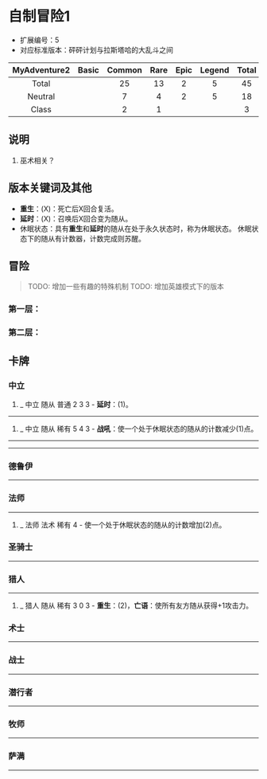 # 自制冒险1

* 扩展编号：5
* 对应标准版本：砰砰计划与拉斯塔哈的大乱斗之间

|MyAdventure2|Basic  |Common |Rare   |Epic   |Legend |Total  |
|:----------:|:-----:|:-----:|:-----:|:-----:|:-----:|:-----:|
|Total       |       |25     |13     |2      |5      |45     |
|Neutral     |       |7      |4      |2      |5      |18     |
|Class       |       |2      |1      |       |       |3      |

## 说明

1. 巫术相关？

## 版本关键词及其他

- **重生**：(X)：死亡后X回合复活。
- **延时**：(X)：召唤后X回合变为随从。
- 休眠状态：具有**重生**和**延时**的随从在处于永久状态时，称为休眠状态。
    休眠状态下的随从有计数器，计数完成则苏醒。


## 冒险

> TODO: 增加一些有趣的特殊机制
> TODO: 增加英雄模式下的版本

### 第一层：

### 第二层：


## 卡牌

### 中立

1. _ 中立 随从 普通 2 3 3 - **延时**：(1)。

------

1. _ 中立 随从 稀有 5 4 3 - **战吼**：使一个处于休眠状态的随从的计数减少(1)点。

------

------

### 德鲁伊

------

### 法师

------

1. _ 法师 法术 稀有 4 - 使一个处于休眠状态的随从的计数增加(2)点。

### 圣骑士

------

### 猎人

------

1. _ 猎人 随从 稀有 3 0 3 - **重生**：(2)，**亡语**：使所有友方随从获得+1攻击力。

### 术士

------

### 战士

------

### 潜行者

------

### 牧师

------

### 萨满

------
